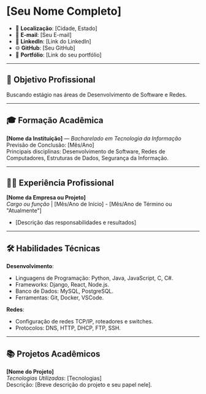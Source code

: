 # [Seu Nome Completo]

- 📍 **Localização**: [Cidade, Estado]
- 📧 **E-mail**: [Seu E-mail]
- 🔗 **LinkedIn**: [Link do LinkedIn]
- 🌐 **GitHub**: [Seu GitHub]
- 📂 **Portfólio**: [Link do seu portfólio]

---

## 🎯 Objetivo Profissional
Buscando estágio nas áreas de Desenvolvimento de Software e Redes.

---

## 🎓 Formação Acadêmica

**[Nome da Instituição]** — *Bacharelado em Tecnologia da Informação*  
Previsão de Conclusão: [Mês/Ano]  
Principais disciplinas: Desenvolvimento de Software, Redes de Computadores, Estruturas de Dados, Segurança da Informação.

---

## 🧑‍💻 Experiência Profissional

**[Nome da Empresa ou Projeto]**  
*Cargo ou função* | [Mês/Ano de Início] - [Mês/Ano de Término ou "Atualmente"]  
- [Descrição das responsabilidades e resultados]

---

## 🛠️ Habilidades Técnicas

**Desenvolvimento**:  
- Linguagens de Programação: Python, Java, JavaScript, C, C#.  
- Frameworks: Django, React, Node.js.  
- Banco de Dados: MySQL, PostgreSQL.  
- Ferramentas: Git, Docker, VSCode.

**Redes**:  
- Configuração de redes TCP/IP, roteadores e switches.  
- Protocolos: DNS, HTTP, DHCP, FTP, SSH.

---

## 📚 Projetos Acadêmicos

**[Nome do Projeto]**  
*Tecnologias Utilizadas*: [Tecnologias]  
Descrição: [Breve descrição do projeto e seu papel nele].

